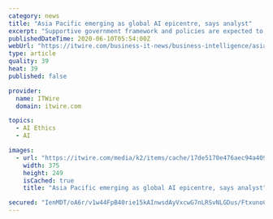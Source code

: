 ```yaml
---
category: news
title: "Asia Pacific emerging as global AI epicentre, says analyst"
excerpt: "Supportive government framework and policies are expected to enable the Asia-Pacific (APAC) region to emerge as the global epicentre for the growth of artificial intelligence (AI), according to one global analytics firm."
publishedDateTime: 2020-06-10T05:54:00Z
webUrl: "https://itwire.com/business-it-news/business-intelligence/asia-pacific-emerging-as-global-ai-epicentre,-says-analyst.html"
type: article
quality: 39
heat: 39
published: false

provider:
  name: ITWire
  domain: itwire.com

topics:
  - AI Ethics
  - AI

images:
  - url: "https://itwire.com/media/k2/items/cache/17de5170e476aec94a4097d553be2980_M.jpg"
    width: 375
    height: 249
    isCached: true
    title: "Asia Pacific emerging as global AI epicentre, says analyst"

secured: "IenMDT/oA6r/v1w44FpB40rie15kAInwsdAyVxcwG7nLRSvNLGDus/FtxunoCOOKMYEex4Ig7LFGaEZueggU0/HJYWu3oil3THzgu12nOu4qAk6HtYfsW10P1L/2WWpKWKfMyWki00sr7+GxhBBMTI25bSQKqjKFZjrsf7ObGpnAM6fCFdf8aW/fZ3W4vVssqW2d0JXgNwsduUoD27XKsee2jX6bibXjYLskPqW7WR8ypi41wEYQscxmWSPZrfcWqJ1xWQgNL1804NifdMBlZD5RUw25yGkYuWA2ZQaZ/Xkhjp/tkgUi2hiRr86cXf3DDLK7hXJzkFiLXo38/iiIzg==;Mmx0A031iqSUaU535IsbNA=="
---
```


